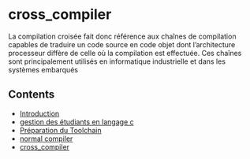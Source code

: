 # cross_compiler
La compilation croisée fait donc référence aux chaînes de compilation
capables de traduire un code source en code objet dont l’architecture
processeur diffère de celle où la compilation est effectuée. Ces chaînes sont
principalement utilisés en informatique industrielle et dans les systèmes
embarqués

## Contents
+ [Introduction](#Forklift_Arduino)
+ [gestion des étudiants en langage c](#Matériel-utilisé)
+ [Préparation du Toolchain](#Préparez-le-chariot-élévateur)
+ [normal compiler](#Arduino-code-)
+ [cross_compiler](#application-de-contr%C3%B4le-android-)

